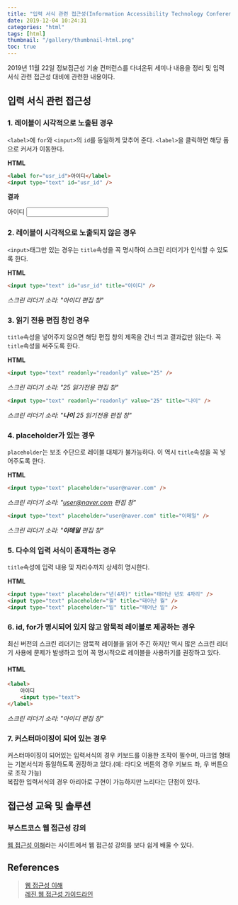 ```yaml
---
title: "입력 서식 관련 접근성(Information Accessibility Technology Conference)"
date: 2019-12-04 10:24:31
categories: "html"
tags: [html]
thumbnail: "/gallery/thumbnail-html.png"
toc: true
---
```


2019년 11월 22일 정보접근성 기술 컨퍼런스를 다녀온뒤 세미나 내용을 정리 및 입력 서식 관련 접근성 대비에 관련한 내용이다.

<!-- more -->

## 입력 서식 관련 접근성

### 1. 레이블이 시각적으로 노출된 경우

`<label>`에 `for`와 `<input>`의 `id`를 동일하게 맞추어 준다. `<label>`을 클릭하면 해당 폼으로 커서가 이동한다.

**HTML**
```html
<label for="usr_id">아이디</label>
<input type="text" id="usr_id" />
```

**결과**
<div>
    <label for="usr_id">아이디</label>
    <input type="text" id="usr_id" />
</div>

### 2. 레이블이 시각적으로 노출되지 않은 경우

`<input>`태그만 있는 경우는 `title`속성을 꼭 명시하여 스크린 리더기가 인식할 수 있도록 한다.

**HTML**
```html
<input type="text" id="usr_id" title="아이디" />
```
*스크린 리더기 소리: "아이디 편집 창"*

### 3. 읽기 전용 편집 창인 경우

`title`속성을 넣어주지 않으면 해당 편집 창의 제목을 건너 띄고 결과값만 읽는다. 꼭 `title`속성을 써주도록 한다.

**HTML**
```html
<input type="text" readonly="readonly" value="25" />
```
*스크린 리더기 소리: "25 읽기전용 편집 창"*

```html
<input type="text" readonly="readonly" value="25" title="나이" />
```
*스크린 리더기 소리: "**나이** 25 읽기전용 편집 창"*

### 4. placeholder가 있는 경우

`placeholder`는 보조 수단으로 레이블 대체가 불가능하다. 이 역시 `title`속성을 꼭 넣어주도록 한다.

**HTML**
```html
<input type="text" placeholder="user@naver.com" />
```
*스크린 리더기 소리: "user@naver.com 편집 창"*

```html
<input type="text" placeholder="user@naver.com" title="이메일" />
```
*스크린 리더기 소리: "**이메일** 편집 창"*

### 5. 다수의 입력 서식이 존재하는 경우

`title`속성에 입력 내용 및 자리수까지 상세히 명시한다.

**HTML**
```html
<input type="text" placeholder="년(4자)" title="태어난 년도 4자리" />
<input type="text" placeholder="월" title="태어난 월" />
<input type="text" placeholder="일" title="태어난 일" />
```

### 6. id, for가 명시되어 있지 않고 암묵적 레이블로 제공하는 경우

최신 버전의 스크린 리더기는 암묵적 레이블을 읽어 주긴 하지만 역시 많은 스크린 리더기 사용에 문제가 발생하고 있어 꼭 명시적으로 레이블을 사용하기를 권장하고 있다.

#### HTML
```html
<label>
    아이디
    <input type="text">
</label>
```
*스크린 리더기 소리: "아이디 편집 창"*

### 7. 커스터마이징이 되어 있는 경우

커스터마이징이 되어있는 입력서식의 경우 키보드를 이용한 조작이 필수며, 마크업 형태는 기본서식과 동일하도록 권장하고 있다.(예: 라디오 버튼의 경우 키보드 좌, 우 버튼으로 조작 가능)  
복잡한 입력서식의 경우 아리아로 구현이 가능하지만 느리다는 단점이 있다.

## 접근성 교육 및 솔루션

### 부스트코스 웹 접근성 강의
[웹 접근성 이해](https://www.edwith.org/web-accessibility/joinLectures/23540)라는 사이트에서 웹 접근성 강의를 보다 쉽게 배울 수 있다.

## References
> [웹 접근성 이해](https://www.edwith.org/web-accessibility/joinLectures/23540)  
> [레진 웹 접근성 가이드라인](https://github.com/lezhin/accessibility)  
